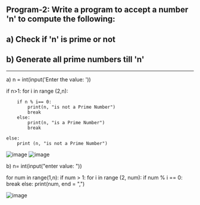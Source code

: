 ## Program-2: Write a program to accept a number 'n' to compute the following:
## a) Check if 'n' is prime or not
## b) Generate all prime numbers till 'n'
---

a) 
n = int(input('Enter the value: '))

if n>1:
    for i in range (2,n):
        
        if n % i== 0:
            print(n, "is not a Prime Number")
            break
        else:
            print(n, "is a Prime Number")
            break
        
    else:
        print (n, "is not a Prime Number")
![image](https://github.com/user-attachments/assets/cedbad50-57c7-443c-b453-6a56b6e0c83e)
![image](https://github.com/user-attachments/assets/ddcc6489-b790-4611-9964-d6e2bd68154a)

b) 
n= int(input("enter value: "))

for num in range(1,n):
    if num > 1:
        for i in range (2, num):
            if num % i == 0:
                break
            else:
                print(num, end = ",")

![image](https://github.com/user-attachments/assets/b7c9c52b-a287-44c3-8555-9dd97bf7fb56)
